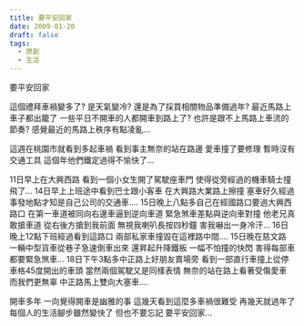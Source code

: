```yaml
---
title: 要平安回家
date: 2009-01-20
draft: false
tags:
  - 原創
  - 生活
---
```

要平安回家

這個禮拜車禍變多了?
是天氣變冷?
還是為了採買相關物品準備過年?
最近馬路上車子都出籠了
一些平日不開車的人都開車到路上了?
也許是跟不上馬路上車流的節奏?
感覺最近的馬路上秩序有點凌亂...

這週在桃園市就看到多起車禍
看到事主無奈的站在路邊
愛車撞了要修理
暫時沒有交通工具
這個年他們鐵定過得不愉快了...

11日早上在大興西路
看到一個小女生開了駕駛座車門
使得從旁經過的機車騎士撞飛了...
14日早上上班途中看到巴士跟小客車
在大興路大業路上擦撞
塞車好久經過事發地點才知是自己公司的交通車....
15日晚上八點多自己在經國路口要過大興西路口
在第一車道被同向右邊車逼到逆向車道
緊急煞車差點與逆向車對撞
他老兄真敢搶車道
從右後方搶到我前面
無視我喇叭長按四秒鐘
害我嚇出一身冷汗...
16日晚上12點下班經過看到這路口
兩部私家車撞毀在這裡路中間....
15日晚在慈文路
一輛中型貨車從巷子急速倒車出來
還昇起升降鐵板
一幅不怕撞的快閃
害得每部車都要緊急煞車...
18日下午3點多中正路上好朋友賣場旁
看到一部直行車撞上從停車格45度開出的車頭
當然兩個駕駛又是同樣表情
無奈的站在路上看著受傷愛車
而我們更無辜
中正路馬上雙向大塞車....

開車多年
一向覺得開車是幽雅的事
這幾天看到這麼多車禍很難受
再幾天就過年了
每個人的生活腳步雖然變快了
但也不要忘記
要平安回家...